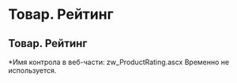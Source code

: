 ﻿---
description: 2.4.7
---
# Товар. Рейтинг
## Товар. Рейтинг
*Имя контрола в веб-части: zw_ProductRating.ascx
Временно не используется.
